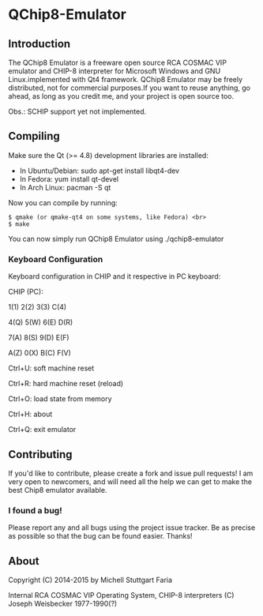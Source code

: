 QChip8-Emulator
===============

## Introduction
The QChip8 Emulator is a freeware open source RCA COSMAC VIP emulator and CHIP-8 interpreter for 
Microsoft Windows and GNU Linux.implemented with Qt4 framework. QChip8 Emulator may be freely distributed, 
not for commercial purposes.If you want to reuse anything, go ahead, as long as you credit me, and your project is open source too.

Obs.: SCHIP support yet not implemented.

## Compiling
Make sure the Qt (>= 4.8) development libraries are installed:

* In Ubuntu/Debian: sudo apt-get install libqt4-dev
* In Fedora: yum install qt-devel
* In Arch Linux: pacman -S qt

Now you can compile by running:

	$ qmake (or qmake-qt4 on some systems, like Fedora) <br>
	$ make

You can now simply run QChip8 Emulator using ./qchip8-emulator

### Keyboard Configuration
Keyboard configuration in CHIP and it respective in PC keyboard:

CHIP (PC):

1(1) 2(2) 3(3) C(4)

4(Q) 5(W) 6(E) D(R)

7(A) 8(S) 9(D) E(F)

A(Z) 0(X) B(C) F(V)


Ctrl+U: soft machine reset

Ctrl+R: hard machine reset (reload)

Ctrl+O: load state from memory

Ctrl+H: about

Ctrl+Q: exit emulator

## Contributing
If you'd like to contribute, please create a fork and issue pull requests! I am
very open to newcomers, and will need all the help we can get to make the best
Chip8 emulator available.

### I found a bug!
Please report any and all bugs using the project issue
tracker. Be as precise as possible so that the bug can be found easier. Thanks!

## About
Copyright (C) 2014-2015 by Michell Stuttgart Faria

Internal RCA COSMAC VIP Operating System, CHIP-8 interpreters (C) Joseph Weisbecker 1977-1990(?)


